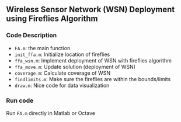 ## Wireless Sensor Network (WSN) Deployment using Fireflies Algorithm

### Code Description

- `FA.m`: the main function
- `init_ffa.m`: Initialize location of fireflies
- `ffa_wsn.m`: Implement deployment of WSN with fireflies algorithm
- `ffa_move.m`: Update solution (deployment of WSN)
- `coverage.m`: Calculate coverage of WSN
- `findlimits.m`: Make sure the fireflies are within the bounds/limits
- `draw.m`: Nice code for data visualization

### Run code

Run `FA.m` directly in Matlab or Octave